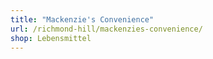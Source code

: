 ```yaml
---
title: "Mackenzie's Convenience"
url: /richmond-hill/mackenzies-convenience/
shop: Lebensmittel
---
```

